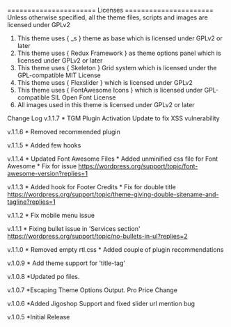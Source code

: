 ====================== Licenses ======================
Unless otherwise specified, all the theme files, scripts and images
are licensed under GPLv2

1. This theme uses { _s } theme as base which is licensed under GPLv2 or later
2. This theme uses { Redux Framework } as theme options panel which is licensed under GPLv2 or later
3. This theme uses { Skeleton } Grid system which is licensed under the GPL-compatible MIT License
4. This theme uses { Flexslider } which is licensed under GPLv2
5. This theme uses { FontAwesome Icons } which is licensed under GPL-compatible SIL Open Font License
6. All images used in this theme is licensed under GPLv2 or later

Change Log
v.1.1.7
	* TGM Plugin Activation Update to fix XSS vulnerability
	
v.1.1.6
	* Removed recommended plugin
	
v.1.1.5
	* Added few hooks

v.1.1.4
	* Updated Font Awesome Files
	* Added unminified css file for Font Awesome
	* Fix for issue https://wordpress.org/support/topic/font-awesome-version?replies=1
	
v.1.1.3
	* Added hook for Footer Credits
	* Fix for double title https://wordpress.org/support/topic/theme-giving-double-sitename-and-tagline?replies=1
	
v.1.1.2
	* Fix mobile menu issue
	
v.1.1.1
	* Fixing bullet issue in 'Services section'
	https://wordpress.org/support/topic/no-bullets-in-ul?replies=2
	
v.1.1.0
	* Removed empty rtl.css
	* Added couple of plugin recommendations

v.1.0.9
	* Add theme support for 'title-tag'

v.1.0.8
	*Updated po files.

v.1.0.7
	*Escaping Theme Options Output. Pro Price Change

v.1.0.6
	*Added Jigoshop Support and fixed slider url mention bug

v.1.0.5
	*Initial Release

